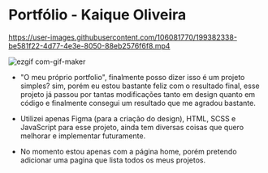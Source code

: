 # Portfólio - Kaique Oliveira


https://user-images.githubusercontent.com/106081770/199382338-be581f22-4d77-4e3e-8050-88eb2576f6f8.mp4

![ezgif com-gif-maker](https://user-images.githubusercontent.com/106081770/199382432-eea55da8-0e46-4b00-a338-e73065d60ce4.gif)

- "O meu próprio portfolio", finalmente posso dizer isso é um projeto simples? sim, porém eu estou bastante feliz com o resultado final, esse projeto já passou por tantas modificações tanto em design quanto em código e finalmente consegui um resultado que me agradou bastante.

- Utilizei apenas Figma (para a criação do design), HTML, SCSS e JavaScript para esse projeto, ainda tem diversas coisas que quero melhorar e implementar futuramente.

- No momento estou apenas com a página home, porém pretendo adicionar uma pagina que lista todos os meus projetos.
